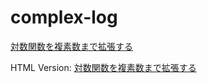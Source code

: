# complex-log

[対数関数を複素数まで拡張する](https://github.com/easai/complex-log/blob/main/complex-log.ipynb)

HTML Version:
[対数関数を複素数まで拡張する](https://easai.github.io/complex-log/complex-log.html)

